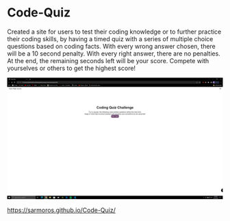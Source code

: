 # Code-Quiz

Created a site for users to test their coding knowledge or to further practice their coding skills, by having a timed quiz with a series of multiple choice questions based on coding facts. With every wrong answer chosen, there will be a 10 second penalty. With every right answer, there are no penalties. At the end, the remaining seconds left will be your score. Compete with yourselves or others to get the highest score!

![Website](./assets/Screenshot(5).png "Screenshot of page")

https://sarmoros.github.io/Code-Quiz/
